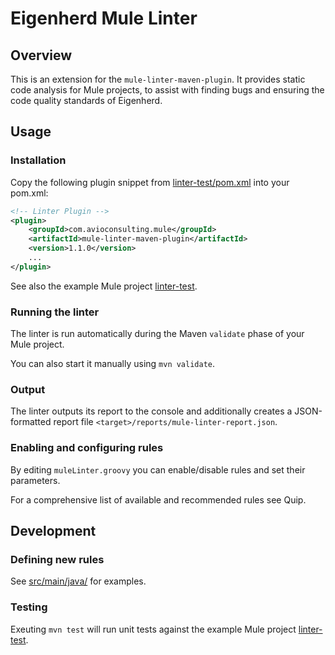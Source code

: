 # Eigenherd Mule Linter

## Overview

This is an extension for the `mule-linter-maven-plugin`. It provides static code analysis for Mule projects, to assist with finding bugs and ensuring the code quality standards of Eigenherd.

## Usage

### Installation
Copy the following plugin snippet from [linter-test/pom.xml](linter-test/pom.xml) into your pom.xml:
```xml
<!-- Linter Plugin -->
<plugin>
    <groupId>com.avioconsulting.mule</groupId>
    <artifactId>mule-linter-maven-plugin</artifactId>
    <version>1.1.0</version>
    ...
</plugin>
```

See also the example Mule project [linter-test](linter-test).

### Running the linter
The linter is run automatically during the Maven `validate` phase of your Mule project.

You can also start it manually using `mvn validate`.

### Output
The linter outputs its report to the console and additionally creates a JSON-formatted report file `<target>/reports/mule-linter-report.json`.

### Enabling and configuring rules
By editing `muleLinter.groovy` you can enable/disable rules and set their parameters.

For a comprehensive list of available and recommended rules see Quip.

## Development

### Defining new rules

See [src/main/java/](src/main/java/) for examples.

### Testing
Exeuting `mvn test` will run unit tests against the example Mule project [linter-test](linter-test).

